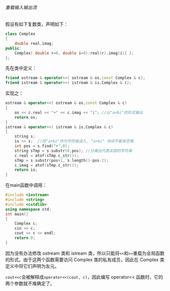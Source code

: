 ###### 重载输入输出流

假设有如下复数类，声明如下：

```cpp
class Complex
{
    double real,imag;   
public:
    Complex( double r=0, double i=0):real(r),imag(i){ };
};
```

先在类中定义：

```cpp
friend ostream & operator<<( ostream & os,const Complex & c);
friend istream & operator>>( istream & is,Complex & c);
```

实现之：

```cpp
ostream & operator<<( ostream & os,const Complex & c)
{
    os << c.real << "+" << c.imag << "i"; //以"a+bi"的形式输出
    return os;
}
istream & operator>>( istream & is,Complex & c)
{
    string s;
    is >> s;  //将"a+bi"作为字符串读入, "a+bi" 中间不能有空格
    int pos = s.find("+",0);
    string sTmp = s.substr(0,pos); //分离出代表实部的字符串
    c.real = atof(sTmp.c_str());
    sTmp = s.substr(pos+1, s.length()-pos-2);
    c.imag = atof(sTmp.c_str());
    return is;
}
```

在main函数中调用：

```cpp
#include <iostream>
#include <string>
#include <cstdlib>
using namespace std;
int main()
{
    Complex c;
    cin >> c;
    cout << c << endl;
    return 0;
}
```

因为没有办法修改 ostream 类和 istream 类，所以只能将`<<`和`>>`重载为全局函数的形式。由于这两个函数需要访问 Complex 类的私有成员，因此在 Complex 类定义中将它们声明为友元。

`cout<<c`会被解释成`operator<<(cout, c)`，因此编写 operator<< 函数时，它的两个参数就不难确定了。